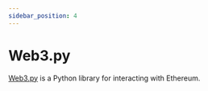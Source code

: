 ```yaml
---
sidebar_position: 4
---
```


# Web3.py

[Web3.py](https://web3py.readthedocs.io/) is a Python library for interacting with Ethereum.
